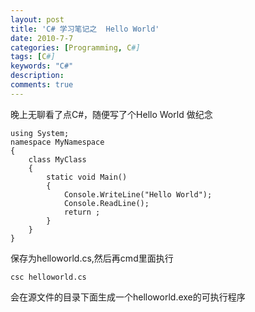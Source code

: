 ```yaml
---
layout: post
title: 'C# 学习笔记之  Hello World'
date: 2010-7-7
categories: [Programming, C#]
tags: [C#]
keywords: "C#"
description: 
comments: true
---
```


晚上无聊看了点C#，随便写了个Hello World 做纪念

``` 
using System;
namespace MyNamespace
{
	class MyClass
	{
		static void Main()
		{
			Console.WriteLine("Hello World");
			Console.ReadLine();
			return ;
		}
	}
} 
```

保存为helloworld.cs,然后再cmd里面执行

```
csc helloworld.cs 
```

会在源文件的目录下面生成一个helloworld.exe的可执行程序
